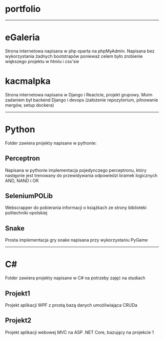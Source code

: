 # portfolio

***

# eGaleria

Strona internetowa napisana w php oparta na phpMyAdmin.
Napisana bez wykorzystania żadnych bootstrapów ponieważ celem było zrobienie większego projektu w htmlu i css'sie

# kacmalpka

Strona internetowa napisana w Django i Reactcie, projekt grupowy.
Moim zadaniem był backend Django i devops (założenie repozytorium, pilnowanie mergów, setup dockera)

***

# Python

Folder zawiera projekty napisane w pythonie:

## Perceptron

Napisana w pythonie implementacja pojedynczego perceptronu, który następnie jest trenowany do przewidywania odpowiedzi bramek logicznych AND, NAND i OR

## SeleniumPOLib

Webscrapper do pobierania informacji o książkach ze strony biblioteki politechniki opolskiej

## Snake

Prosta implementacja gry snake napisana przy wykorzystaniu PyGame

***

# C#

Folder zawiera projekty napisane w C# na potrzeby zajęć na studiach

## Projekt1

Projekt aplikacji WPF z prostą bazą danych umożliwiająca CRUDa 

## Projekt2

Projekt aplikacji webowej MVC na ASP .NET Core, bazujący na projekcie 1 
